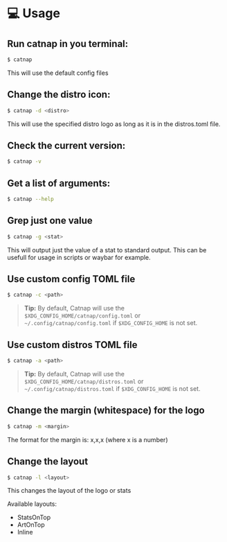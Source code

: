 # 💻 Usage


## Run catnap in you terminal:
```bash
$ catnap
```
This will use the default config files

## Change the distro icon:
```bash
$ catnap -d <distro>
```
This will use the specified distro logo as long as it is in the distros.toml file.

## Check the current version:
```bash
$ catnap -v
```

## Get a list of arguments:
```bash
$ catnap --help
```

## Grep just one value
```bash
$ catnap -g <stat>
```
This will output just the value of a stat to standard output.
This can be usefull for usage in scripts or waybar for example.

## Use custom config TOML file
```bash
$ catnap -c <path>
```
>**Tip:**
>By default, Catnap will use the `$XDG_CONFIG_HOME/catnap/config.toml` or `~/.config/catnap/config.toml` if `$XDG_CONFIG_HOME` is not set.

## Use custom distros TOML file
```bash
$ catnap -a <path>
```
>**Tip:**
>By default, Catnap will use the `$XDG_CONFIG_HOME/catnap/distros.toml` or `~/.config/catnap/distros.toml` if `$XDG_CONFIG_HOME` is not set.

## Change the margin (whitespace) for the logo
```bash
$ catnap -m <margin>
```
The format for the margin is: x,x,x (where x is a number)

## Change the layout
```bash
$ catnap -l <layout>
```
This changes the layout of the logo or stats

Available layouts:
- StatsOnTop
- ArtOnTop
- Inline
